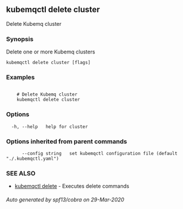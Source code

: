 ## kubemqctl delete cluster

Delete Kubemq cluster

### Synopsis

Delete one or more Kubemq clusters

```
kubemqctl delete cluster [flags]
```

### Examples

```

 	# Delete Kubemq cluster
	kubemqctl delete cluster

```

### Options

```
  -h, --help   help for cluster
```

### Options inherited from parent commands

```
      --config string   set kubemqctl configuration file (default "./.kubemqctl.yaml")
```

### SEE ALSO

* [kubemqctl delete](kubemqctl_delete.md)	 - Executes delete commands

###### Auto generated by spf13/cobra on 29-Mar-2020
